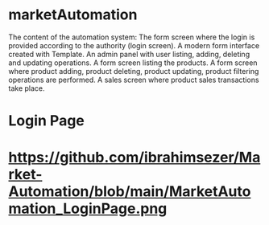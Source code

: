 # marketAutomation
The content of the automation system: 
The form screen where the login is provided according to the authority (login screen). 
A modern form interface created with Template. 
An admin panel with user listing, adding, deleting and updating operations. 
A form screen listing the products. A form screen where product adding, product deleting, product updating, product filtering operations are performed. 
A sales screen where product sales transactions take place. 


Login Page
================================================================
https://github.com/ibrahimsezer/Market-Automation/blob/main/MarketAutomation_LoginPage.png
================================================================
